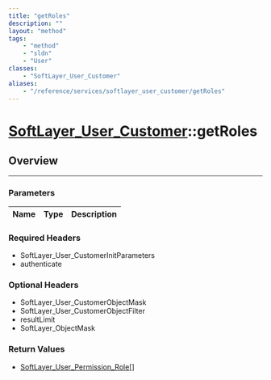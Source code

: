 ```yaml
---
title: "getRoles"
description: ""
layout: "method"
tags:
    - "method"
    - "sldn"
    - "User"
classes:
    - "SoftLayer_User_Customer"
aliases:
    - "/reference/services/softlayer_user_customer/getRoles"
---
```

# [SoftLayer_User_Customer](/reference/services/SoftLayer_User_Customer)::getRoles




## Overview 


-----

### Parameters 
|Name | Type | Description |
| --- | --- | --- |


### Required Headers
* SoftLayer_User_CustomerInitParameters
* authenticate


### Optional Headers
* SoftLayer_User_CustomerObjectMask
* SoftLayer_User_CustomerObjectFilter
* resultLimit
* SoftLayer_ObjectMask

### Return Values
* <a href='/reference/datatypes/SoftLayer_User_Permission_Role'>SoftLayer_User_Permission_Role[] </a>




